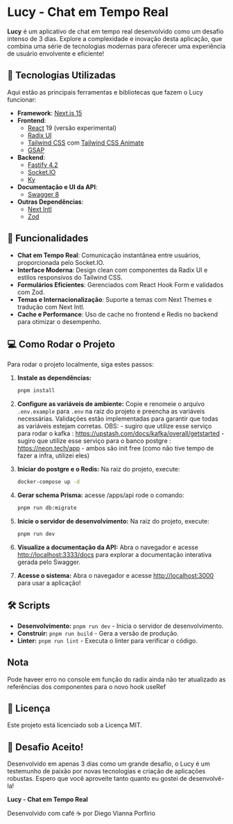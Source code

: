 # Lucy - Chat em Tempo Real

**Lucy** é um aplicativo de chat em tempo real desenvolvido como um desafio intenso de 3 dias. Explore a complexidade e inovação desta aplicação, que combina uma série de tecnologias modernas para oferecer uma experiência de usuário envolvente e eficiente!

## 🚀 Tecnologias Utilizadas

Aqui estão as principais ferramentas e bibliotecas que fazem o Lucy funcionar:

- **Framework**: [Next.js 15](https://nextjs.org/)
- **Frontend**:
  - [React](https://reactjs.org/) 19 (versão experimental)
  - [Radix UI](https://radix-ui.com/)
  - [Tailwind CSS](https://tailwindcss.com/) com [Tailwind CSS Animate](https://github.com/andrew-codes/tailwindcss-animate)
  - [GSAP](https://greensock.com/gsap)
- **Backend**:
  - [Fastify 4.2](https://www.fastify.io/)
  - [Socket.IO](https://socket.io/)
  - [Ky](https://github.com/sindresorhus/ky)
- **Documentação e UI da API**:
  - [Swagger 8](https://swagger.io/)
- **Outras Dependências**:
  - [Next Intl](https://next-intl.dev/)
  - [Zod](https://zod.dev/)

## 🌟 Funcionalidades

- **Chat em Tempo Real**: Comunicação instantânea entre usuários, proporcionada pelo Socket.IO.
- **Interface Moderna**: Design clean com componentes da Radix UI e estilos responsivos do Tailwind CSS.
- **Formulários Eficientes**: Gerenciados com React Hook Form e validados com Zod.
- **Temas e Internacionalização**: Suporte a temas com Next Themes e tradução com Next Intl.
- **Cache e Performance**: Uso de cache no frontend e Redis no backend para otimizar o desempenho.

## 💻 Como Rodar o Projeto

Para rodar o projeto localmente, siga estes passos:

1. **Instale as dependências:**

    ```bash
    pnpm install
    ```

2. **Configure as variáveis de ambiente:** Copie e renomeie o arquivo `.env.example` para `.env` na raiz do projeto e preencha as variáveis necessárias. Validações estão implementadas para garantir que todas as variáveis estejam corretas.
  OBS:  - sugiro que utilize esse serviço para rodar o kafka : https://upstash.com/docs/kafka/overall/getstarted
        - sugiro que utilize esse serviço para o banco postgre : https://neon.tech/app
        - ambos são init free (como não tive tempo de fazer a infra, utilizei eles)

3. **Iniciar do postgre e o Redis:** Na raiz do projeto, execute:
    ```bash
    docker-compose up -d
    ```
4. **Gerar schema Prisma:** acesse /apps/api
    rode o comando:
    ```bash
    pnpm run db:migrate
    ```

5. **Inicie o servidor de desenvolvimento:** Na raiz do projeto, execute:

    ```bash
    pnpm run dev
    ```

6. **Visualize a documentação da API:** Abra o navegador e acesse [http://localhost:3333/docs](http://localhost:3333/docs) para explorar a documentação interativa gerada pelo Swagger.

7. **Acesse o sistema:** Abra o navegador e acesse [http://localhost:3000](http://localhost:3000) para usar a aplicação!

## 🛠️ Scripts

- **Desenvolvimento:** `pnpm run dev` - Inicia o servidor de desenvolvimento.
- **Construir:** `pnpm run build` - Gera a versão de produção.
- **Linter:** `pnpm run lint` - Executa o linter para verificar o código.

## Nota
  Pode haveer erro no console em função do radix ainda não ter atualizado as referências dos componentes para o novo hook useRef 

## 📝 Licença

Este projeto está licenciado sob a Licença MIT.

## 🚀 Desafio Aceito!

Desenvolvido em apenas 3 dias como um grande desafio, o Lucy é um testemunho de paixão por novas tecnologias e criação de aplicações robustas. Espero que você aproveite tanto quanto eu gostei de desenvolvê-la!

**Lucy - Chat em Tempo Real**

Desenvolvido com café ☕ por Diego Vianna Porfírio
